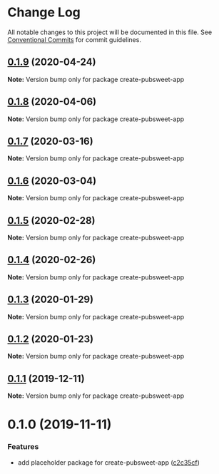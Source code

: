 # Change Log

All notable changes to this project will be documented in this file.
See [Conventional Commits](https://conventionalcommits.org) for commit guidelines.

## [0.1.9](https://coko.gitlab.foundation/pubsweet/pubsweet/compare/create-pubsweet-app@0.1.8...create-pubsweet-app@0.1.9) (2020-04-24)

**Note:** Version bump only for package create-pubsweet-app





## [0.1.8](https://coko.gitlab.foundation/pubsweet/pubsweet/compare/create-pubsweet-app@0.1.7...create-pubsweet-app@0.1.8) (2020-04-06)

**Note:** Version bump only for package create-pubsweet-app





## [0.1.7](https://coko.gitlab.foundation/pubsweet/pubsweet/compare/create-pubsweet-app@0.1.6...create-pubsweet-app@0.1.7) (2020-03-16)

**Note:** Version bump only for package create-pubsweet-app





## [0.1.6](https://coko.gitlab.foundation/pubsweet/pubsweet/compare/create-pubsweet-app@0.1.5...create-pubsweet-app@0.1.6) (2020-03-04)

**Note:** Version bump only for package create-pubsweet-app





## [0.1.5](https://coko.gitlab.foundation/pubsweet/pubsweet/compare/create-pubsweet-app@0.1.4...create-pubsweet-app@0.1.5) (2020-02-28)

**Note:** Version bump only for package create-pubsweet-app





## [0.1.4](https://coko.gitlab.foundation/pubsweet/pubsweet/compare/create-pubsweet-app@0.1.3...create-pubsweet-app@0.1.4) (2020-02-26)

**Note:** Version bump only for package create-pubsweet-app





## [0.1.3](https://coko.gitlab.foundation/pubsweet/pubsweet/compare/create-pubsweet-app@0.1.2...create-pubsweet-app@0.1.3) (2020-01-29)

**Note:** Version bump only for package create-pubsweet-app





## [0.1.2](https://coko.gitlab.foundation/pubsweet/pubsweet/compare/create-pubsweet-app@0.1.1...create-pubsweet-app@0.1.2) (2020-01-23)

**Note:** Version bump only for package create-pubsweet-app





## [0.1.1](https://coko.gitlab.foundation/pubsweet/pubsweet/compare/create-pubsweet-app@0.1.0...create-pubsweet-app@0.1.1) (2019-12-11)

**Note:** Version bump only for package create-pubsweet-app





# 0.1.0 (2019-11-11)


### Features

* add placeholder package for create-pubsweet-app ([c2c35cf](https://coko.gitlab.foundation/pubsweet/pubsweet/commit/c2c35cfaa7db9f0855624713ff0b56f3d79c4eb0))
